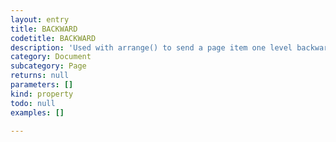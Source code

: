 ```yaml
---
layout: entry
title: BACKWARD
codetitle: BACKWARD
description: 'Used with arrange() to send a page item one level backward in its layer.'
category: Document
subcategory: Page
returns: null
parameters: []
kind: property
todo: null
examples: []

---
```

